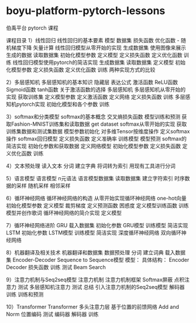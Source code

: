 # boyu-platform-pytorch-lessons
伯禹平台 pytorch 课程

课程目录
 1）线性回归
 线性回归的基本要素
 模型
 数据集
 损失函数
 优化函数 - 随机梯度下降
 矢量计算
 线性回归模型从零开始的实现
 生成数据集
 使用图像来展示生成的数据
 读取数据集
 初始化模型参数
 定义模型
 定义损失函数
 定义优化函数
 训练
 线性回归模型使用pytorch的简洁实现
 生成数据集
 读取数据集
 定义模型
 初始化模型参数
 定义损失函数
 定义优化函数
 训练
 两种实现方式的比较
 
 2）多层感知机
 多层感知机的基本知识
 隐藏层
 表达公式
 激活函数
 ReLU函数
 Sigmoid函数
 tanh函数
 关于激活函数的选择
 多层感知机
 多层感知机从零开始的实现
 获取训练集
 定义模型参数
 定义激活函数
 定义网络
 定义损失函数
 训练
 多层感知机pytorch实现
 初始化模型和各个参数
 训练
 
 3）softmax和分类模型
 softmax的基本概念
 交叉熵损失函数
 模型训练和预测
 获取Fashion-MNIST训练集和读取数据
 get dataset
 softmax从零开始的实现
 获取训练集数据和测试集数据
 模型参数初始化
 对多维Tensor按维度操作
 定义softmax操作
 softmax回归模型
 定义损失函数
 定义准确率
 训练模型
 模型预测
 softmax的简洁实现
 初始化参数和获取数据
 定义网络模型
 初始化模型参数
 定义损失函数
 定义优化函数
 训练
 
 4）文本预处理
 读入文本
 分词
 建立字典
 将词转为索引
 用现有工具进行分词
 
 5）语言模型
 语言模型
 n元语法
 语言模型数据集
 读取数据集
 建立字符索引
 时序数据的采样
 随机采样
 相邻采样
 
 6）循环神经网络
 循环神经网络的构造
 从零开始实现循环神经网络
 one-hot向量
 初始化模型参数
 定义模型
 裁剪梯度
 定义预测函数
 困惑度
 定义模型训练函数
 训练模型并创作歌词
 循环神经网络的简介实现
 定义模型
 
 7）循环神经网络进阶
 GRU
载入数据集
初始化参数
GRU模型
训练模型
简洁实现
LSTM
初始化参数
LSTM模型
训练模型
简洁实现
深度循环神经网络
双向循环神经网络

8）机器翻译及相关技术
机器翻译和数据集
数据预处理
分词
建立词典
载入数据集
Encoder-Decoder
Sequence to Sequence模型
模型：
具体结构：
Encoder
Decoder
损失函数
训练
测试
Beam Search

9）注意力机制与Seq2seq模型
注意力机制
注意力机制框架
Softmax屏蔽
点积注意力
测试
多层感知机注意力
测试
总结
引入注意力机制的Seq2seq模型
解码器
训练
训练和预测

10）Transformer
Transformer
多头注意力层
基于位置的前馈网络
Add and Norm
位置编码
测试
编码器
解码器
训练